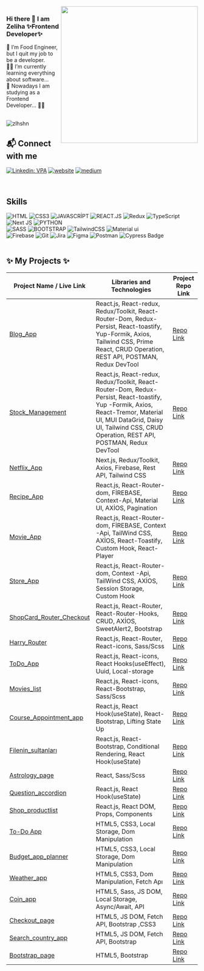 

<img src="https://media.giphy.com/media/L1R1tvI9svkIWwpVYr/giphy.gif" align="right" width="360">



### Hi there 👋 I am Zeliha   ✨Frontend Developer✨<br>

🎈 I’m Food Engineer, but I quit my job to be a developer.<br>
👩‍💻 I’m currently learning everything about software...<br>
🚀 Nowadays I am studying as a Frontend Developer... 👩‍💻<br><br>



 <p align="left"> <img src="https://komarev.com/ghpvc/?username=zlhshn&label=Profile%20views&color=0e75b6&style=for-the-badge" alt="zlhshn" /> </p>



## 📬 Connect with me 

[![Linkedin: VPA](https://img.shields.io/badge/linkedin-%230077B5.svg?&style=for-the-badge&logo=linkedin&logoColor=white)](https://www.linkedin.com/in/zeliha-sahin/)
[![website](https://img.shields.io/badge/Gmail-D14836?style=for-the-badge&logo=gmail&logoColor=white)](mailto:zsahin4401@gmail.com)
[![medium](https://img.shields.io/badge/Medium-12100E?style=for-the-badge&logo=medium&logoColor=white)](https://medium.com/@zsahin4401)

<br>


## Skills

![HTML](https://img.shields.io/badge/HTML5-E34F26?style=for-the-badge&logo=html5&logoColor=white)
![CSS3](https://img.shields.io/badge/CSS3-1572B6?style=for-the-badge&logo=css3&logoColor=white)
![JAVASCRİPT](https://img.shields.io/badge/JavaScript-323330?style=for-the-badge&logo=javascript&logoColor=F7DF1E)
![REACT.JS](https://img.shields.io/badge/React.Js-20232A?style=for-the-badge&logo=react&logoColor=61DAFB)
![Redux](https://img.shields.io/badge/redux-%23593d88.svg?style=for-the-badge&logo=redux&logoColor=white)
![TypeScript](https://img.shields.io/badge/typescript-%23007ACC.svg?style=for-the-badge&logo=typescript&logoColor=white)
![Next JS](https://img.shields.io/badge/Next.Js-black?style=for-the-badge&logo=next.js&logoColor=white)
![PYTHON](https://img.shields.io/badge/Python-3776AB?style=for-the-badge&logo=python&logoColor=white)
<br>
![SASS](https://img.shields.io/badge/Sass-CC6699?style=for-the-badge&logo=sass&logoColor=white)
![BOOTSTRAP](https://img.shields.io/badge/Bootstrap-563D7C?style=for-the-badge&logo=bootstrap&logoColor=white)
![TailwindCSS](https://img.shields.io/badge/tailwindcss-%2338B2AC.svg?style=for-the-badge&logo=tailwind-css&logoColor=white)
![Material ui](https://img.shields.io/badge/Material%20UI-007FFF?style=for-the-badge&logo=mui&logoColor=white)
<br>
![Firebase](https://img.shields.io/badge/firebase-%23039BE5.svg?style=for-the-badge&logo=firebase)
![Git](https://img.shields.io/badge/GIT-E44C30?style=for-the-badge&logo=git&logoColor=white)
![Jira](https://img.shields.io/badge/jira-%230A0FFF.svg?style=for-the-badge&logo=jira&logoColor=white) 
![Figma](https://img.shields.io/badge/figma-%0FA455.svg?style=for-the-badge&logo=figma&logoColor=white)
![Postman](https://img.shields.io/badge/Postman-FF6C37?style=for-the-badge&logo=postman&logoColor=white)
![Cypress Badge](https://img.shields.io/badge/cypress-%2338B2AC.svg?style=for-the-badge&logo=cypress&logoColor=white)
<br>
<br>
<!-- <br>
<p align="left"> 
<a href="https://www.w3.org/html/" target="_blank" rel="noreferrer"> <img src="https://raw.githubusercontent.com/devicons/devicon/master/icons/html5/html5-original-wordmark.svg" alt="html5" width="40" height="40"/></a> 
<a href="https://www.w3schools.com/css/" target="_blank" rel="noreferrer"> <img src="https://raw.githubusercontent.com/devicons/devicon/master/icons/css3/css3-original-wordmark.svg" alt="css3" width="40" height="40"/></a>  
<a href="https://developer.mozilla.org/en-US/docs/Web/JavaScript" target="_blank" rel="noreferrer"> <img src="https://raw.githubusercontent.com/devicons/devicon/master/icons/javascript/javascript-original.svg" alt="javascript" width="40" height="40"/></a> 
<a href="https://getbootstrap.com" target="_blank" rel="noreferrer"> <img src="https://raw.githubusercontent.com/devicons/devicon/master/icons/bootstrap/bootstrap-plain-wordmark.svg" alt="bootstrap" width="40" height="40"/></a> 
<a href="https://reactjs.org/" target="_blank" rel="noreferrer"> <img src="https://raw.githubusercontent.com/devicons/devicon/master/icons/react/react-original-wordmark.svg" alt="react" width="40" height="40"/></a>
<a href="https://redux.js.org" target="_blank" rel="noreferrer"> <img src="https://raw.githubusercontent.com/devicons/devicon/master/icons/redux/redux-original.svg" alt="redux" width="40" height="40"/></a> 
<a href="https://sass-lang.com" target="_blank" rel="noreferrer"> <img src="https://raw.githubusercontent.com/devicons/devicon/master/icons/sass/sass-original.svg" alt="sass" width="40" height="40"/></a> <a href="https://tailwindcss.com/" target="_blank" rel="noreferrer"> <img src="https://www.vectorlogo.zone/logos/tailwindcss/tailwindcss-icon.svg" alt="tailwind" width="40" height="40"/></a> 
<a href="https://www.typescriptlang.org/" target="_blank" rel="noreferrer"> <img src="https://raw.githubusercontent.com/devicons/devicon/master/icons/typescript/typescript-original.svg" alt="typescript" width="40" height="40"/></a>
<a href="https://postman.com" target="_blank" rel="noreferrer"> <img src="https://www.vectorlogo.zone/logos/getpostman/getpostman-icon.svg" alt="postman" width="40" height="40"/></a>
<a href="https://nextjs.org/" target="_blank" rel="noreferrer"> <img src="https://cdn.worldvectorlogo.com/logos/nextjs-2.svg" alt="nextjs" width="40" height="40"/></a>
<a href="#" target="_blank"> <img src="https://www.python.org/static/img/python-logo.png" alt="python" width="100"height="40" /></a>  
<a href="#" target="_blank"> <img src="https://user-images.githubusercontent.com/25181517/189716855-2c69ca7a-5149-4647-936d-780610911353.png" alt="firebase" height="40"/></a> 
</p>

<a href="https://mui.com/" target="_blank"> <img src="https://user-images.githubusercontent.com/25181517/190887639-d0ba4ec9-ddbe-45dd-bea1-4db83846503e.png" alt="materialUI" height="40"/></a> 
<a href="https://www.linux.org/" target="_blank" rel="noreferrer"> <img src="https://raw.githubusercontent.com/devicons/devicon/master/icons/linux/linux-original.svg" alt="linux" width="40" height="40"/></a>
<a href="https://www.figma.com/" target="_blank" rel="noreferrer"> <img src="https://www.vectorlogo.zone/logos/figma/figma-icon.svg" alt="figma" width="40" height="40"/></a>
<a href="https://git-scm.com/" target="_blank" rel="noreferrer"> <img src="https://www.vectorlogo.zone/logos/git-scm/git-scm-icon.svg" alt="git" width="40" height="40"/></a>
<a href="#" target="_blank"> <img src="https://www.svgrepo.com/show/349375/github.svg" alt="gitHub" height="40"/></a> -->



## ✨ My Projects ✨

| Project Name / Live Link          | Libraries and Technologies      | Project Repo Link                    |
|-----------------------------|--------------------------------------|---------------------------|
[Blog_App](https://blog-app-zlhshn.vercel.app/) | React.js, React-redux, Redux/Toolkit, React-Router-Dom, Redux-Persist, React-toastify, Yup-Formik, Axios, Tailwind CSS, Prime React, CRUD Operation, REST API, POSTMAN, Redux DevTool | [Repo Link](https://github.com/zlhshn/blog_app)
[Stock_Management](https://stock-app-zlhshn.vercel.app/) | React.js, React-redux, Redux/Toolkit, React-Router-Dom, Redux-Persist, React-toastify, Yup -Formik, Axios, React-Tremor, Material UI, MUI DataGrid, Daisy UI, Tailwind CSS, CRUD Operation, REST API, POSTMAN, Redux DevTool | [Repo Link](https://github.com/zlhshn/stock_app)
[Netflix_App](https://netflix-nextjs-zlhshn.vercel.app/) | Next.js, Redux/Toolkit, Axios, Firebase, Rest API, Tailwind CSS | [Repo Link](https://github.com/zlhshn/netflix_next.Js)
[Recipe_App](https://recipe-app-zlh.vercel.app/) | React.js, React-Router-dom, FİREBASE, Context-Api, Material UI, AXİOS, Pagination  |   [Repo Link](https://github.com/zlhshn/recipe_App/blob/main/)
[Movie_App](https://movie-app-zlh.vercel.app/) | React.js, React-Router-dom, FİREBASE, Context -Api, TailWind CSS, AXİOS, React-Toastify, Custom Hook, React-Player |   [Repo Link](https://github.com/zlhshn/movie_app/tree/main)
[Store_App](https://store-app-zlh.vercel.app/) | React.js, React-Router-dom, Context -Api, TailWind CSS, AXİOS, Session Storage, Custom Hook | [Repo Link](https://github.com/zlhshn/store_App)
[ShopCard_Router_Checkout](https://shopping-card-router-zlh.vercel.app/) |React.js, React-Router, React-Router-Hooks, CRUD, AXİOS, SweetAlert2, Bootstrap  | [Repo Link](https://github.com/zlhshn/shopping-card-router/blob/main/)
[Harry_Router](https://harry-router.vercel.app/) |React.js, React-Router, React-icons, Sass/Scss   | [Repo Link](https://github.com/zlhshn/harry_router)
[ToDo_App](https://to-do-react-jet-zlh.vercel.app/) | React.js, React-icons, React Hooks(useEffect), Uuid,  Local-storage | [Repo Link](https://github.com/zlhshn/toDo_react)
[Movies_list](https://movies-list-zlh.vercel.app/) |React.js, React-icons, React-Bootstrap, Sass/Scss  | [Repo Link](https://github.com/zlhshn/movies_list/tree/main)
[Course_Appointment_app](https://course-appointment-app.vercel.app/) |React.js, React Hook(useState), React-Bootstrap, Lifting State Up  | [Repo Link](https://github.com/zlhshn/course_appointment_app/tree/main)
[Filenin_sultanları](https://volleyball-react-zlh.vercel.app/) |  React.js, React-Bootstrap, Conditional Rendering, React Hook(useState)    | [Repo Link](https://github.com/zlhshn/volleyball-react)
[Astrology_page](https://astrology-rct.vercel.app) | React, Sass/Scss     | [Repo Link](https://github.com/zlhshn/astrology_react)
[Question_accordion ](https://question-acordion-zlh.vercel.app/) |  React.js, React Hook(useState)    | [Repo Link](https://github.com/zlhshn/question_acordion)
[Shop_productlist](https://shop-productlist.vercel.app/) |  React.js, React DOM, Props, Components     | [Repo Link](https://github.com/zlhshn/shop_productlist)
[To-Do App ](https://shop-productlist.vercel.app/) | HTML5, CSS3, Local Storage, Dom Manipulation     | [Repo Link](https://github.com/zlhshn/todo_App)
[Budget_app_planner](https://zlhshn.github.io/budget_app_planner/) |  HTML5, CSS3, Local Storage, Dom Manipulation     | [Repo Link](https://github.com/zlhshn/budget_app_planner)
[Weather_app](https://zlhshn.github.io/weather_app/) | HTML5, CSS3, Dom Manipulation, Fetch Apı    | [Repo Link](https://github.com/zlhshn/weather_app)
[Coin_app](https://zlhshn.github.io/crypto_coin/)  | HTML5, Sass, JS DOM, Local Storage, Async/Await, API    | [Repo Link](https://github.com/zlhshn/crypto_coin)
[Checkout_page](https://zlhshn.github.io/checkout_page/) |  HTML5, JS DOM, Fetch API, Bootstrap ,CSS3   | [Repo Link](https://github.com/zlhshn/checkout_page)
[Search_country_app](https://zlhshn.github.io/search_country/)  | HTML5, JS DOM, Fetch API, Bootstrap     | [Repo Link](https://github.com/zlhshn/search_country)
[Bootstrap_page](https://zlhshn.github.io/bootstrap_wp2/)|HTML5, Bootstrap |[Repo Link](https://github.com/zlhshn/bootstrap_wp2/tree/main)  








